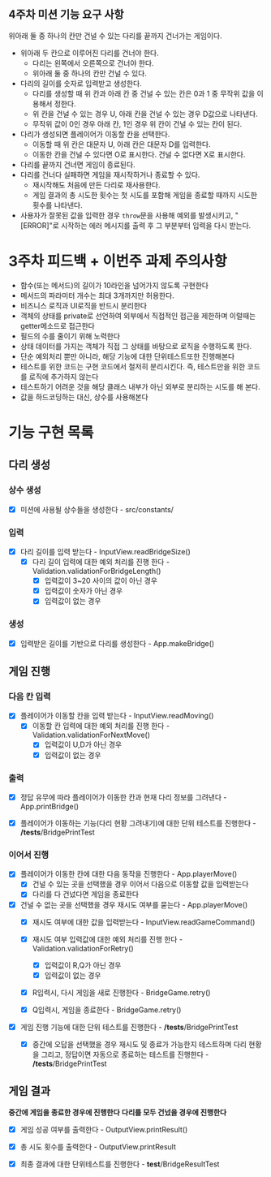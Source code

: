 ## 4주차 미션 기능 요구 사항

위아래 둘 중 하나의 칸만 건널 수 있는 다리를 끝까지 건너가는 게임이다.

- 위아래 두 칸으로 이루어진 다리를 건너야 한다.
  - 다리는 왼쪽에서 오른쪽으로 건너야 한다.
  - 위아래 둘 중 하나의 칸만 건널 수 있다.
- 다리의 길이를 숫자로 입력받고 생성한다.
  - 다리를 생성할 때 위 칸과 아래 칸 중 건널 수 있는 칸은 0과 1 중 무작위 값을 이용해서 정한다.
  - 위 칸을 건널 수 있는 경우 U, 아래 칸을 건널 수 있는 경우 D값으로 나타낸다.
  - 무작위 값이 0인 경우 아래 칸, 1인 경우 위 칸이 건널 수 있는 칸이 된다.
- 다리가 생성되면 플레이어가 이동할 칸을 선택한다.
  - 이동할 때 위 칸은 대문자 U, 아래 칸은 대문자 D를 입력한다.
  - 이동한 칸을 건널 수 있다면 O로 표시한다. 건널 수 없다면 X로 표시한다.
- 다리를 끝까지 건너면 게임이 종료된다.
- 다리를 건너다 실패하면 게임을 재시작하거나 종료할 수 있다.
  - 재시작해도 처음에 만든 다리로 재사용한다.
  - 게임 결과의 총 시도한 횟수는 첫 시도를 포함해 게임을 종료할 때까지 시도한 횟수를 나타낸다.
- 사용자가 잘못된 값을 입력한 경우 `throw`문을 사용해 예외를 발생시키고, "[ERROR]"로 시작하는 에러 메시지를 출력 후 그 부분부터 입력을 다시 받는다.


# 3주차 피드백 + 이번주 과제 주의사항
- 함수(또는 메서드)의 길이가 10라인을 넘어가지 않도록 구현한다
- 메서드의 파라미터 개수는 최대 3개까지만 허용한다.
- 비즈니스 로직과 UI로직을 반드시 분리한다
- 객체의 상태를  private로 선언하여 외부에서 직접적인 접근을 제한하며 이럴때는 getter메소드로 접근한다
- 필드의 수를 줄이기 위해 노력한다
- 상태 데이터를 가지는 객체가 직접 그 상태를 바탕으로 로직을 수행하도록 한다.
- 단순 예외처리 뿐만 아니라, 해당 기능에 대한 단위테스트또한 진행해본다
- 테스트를 위한 코드는 구현 코드에서 철저히 분리시킨다. 즉, 테스트만을 위한 코드를 로직에 추가하지 않는다
-  테스트하기 어려운 것을 해당 클래스 내부가 아닌 외부로 분리하는 시도를 해 본다.
- 값을 하드코딩하는 대신, 상수를 사용해본다


# 기능 구현 목록


## 다리 생성


### 상수 생성

- [x] 미션에 사용될 상수들을 생성한다  - src/constants/

### 입력

- [x] 다리 길이를 입력 받는다   -   InputView.readBridgeSize()
    - [x] 다리 길이 입력에 대한 예외 처리를 진행 한다    -   Validation.validationForBridgeLength()
        - [x] 입력값이 3~20 사이의 값이 아닌 경우
        - [x] 입력값이 숫자가 아닌 경우
        - [x] 입력값이 없는 경우

### 생성

- [x] 입력받은 길이를 기반으로 다리를 생성한다    -   App.makeBridge()


## 게임 진행

### 다음 칸 입력

- [x] 플레이어가 이동할 칸을 입력 받는다    -   InputView.readMoving()
    - [x] 이동할 칸 입력에 대한 예외 처리를 진행 한다   -   Validation.validationForNextMove()
        - [x] 입력값이 U,D가 아닌 경우
        - [x] 입력값이 없는 경우

### 출력

- [x] 정답 유무에 따라 플레이어가 이동한 칸과 현재 다리 정보를 그려낸다   -   App.printBridge()

- [x] 플레이어가 이동하는 기능(다리 현황 그려내기)에 대한 단위 테스트를 진행한다    -   __/tests__/BridgePrintTest



### 이어서 진행 

- [x] 플레이어가 이동한 칸에 대한 다음 동작을 진행한다    -   App.playerMove()
    - [x] 건널 수 있는 곳을 선택했을 경우 이어서 다음으로 이동할 값을 입력받는다
    - [x] 다리를 다 건넜다면 게임을 종료한다

- [x] 건널 수 없는 곳을 선택했을 경우 재시도 여부를 묻는다    -   App.playerMove()
  - [x] 재시도 여부에 대한 값을 입력받는다    -   InputView.readGameCommand()
  - [x] 재시도 여부 입력값에 대한 예외 처리를 진행 한다   -   Validation.validationForRetry()
    - [x] 입력값이 R,Q가 아닌 경우
    - [x] 입력값이 없는 경우
  - [x] R입력시, 다시 게임을 새로 진행한다    -   BridgeGame.retry()
  - [x] Q입력시, 게임을 종료한다    -   BridgeGame.retry()


- [x] 게임 진행 기능에 대한 단위 테스트를 진행한다    -   __/tests__/BridgePrintTest
  - [x] 중간에 오답을 선택했을 경우 재시도 및 종료가 가능한지 테스트하며 다리 현황을 그리고, 정답이면 자동으로 종료하는 테스트를 진행한다    -   __/tests__/BridgePrintTest



## 게임 결과
<b>중간에 게임을 종료한 경우에 진행한다</b>
<b>다리를 모두 건넜을 경우에 진행한다</b>

- [x] 게임 성공 여부를 출력한다   -   OutputView.printResult()
- [x] 총 시도 횟수를 출력한다   -   OutputView.printResult

- [x] 최종 결과에 대한 단위테스트를 진행한다    -   __test__/BridgeResultTest


